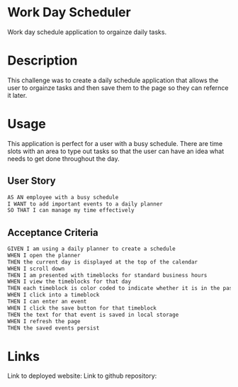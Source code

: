 # Work Day Scheduler 
Work day schedule application to orgainze daily tasks.

# Description
This challenge was to create a daily schedule application that allows the user to orgainze tasks and then save them to the page so they can refernce it later.


# Usage
This application is perfect for a user with a busy schedule. There are time slots with an area to type out tasks so that the user can have an idea what needs to get done throughout the day. 

## User Story

```md
AS AN employee with a busy schedule
I WANT to add important events to a daily planner
SO THAT I can manage my time effectively
```

## Acceptance Criteria

```md
GIVEN I am using a daily planner to create a schedule
WHEN I open the planner
THEN the current day is displayed at the top of the calendar
WHEN I scroll down
THEN I am presented with timeblocks for standard business hours
WHEN I view the timeblocks for that day
THEN each timeblock is color coded to indicate whether it is in the past, present, or future
WHEN I click into a timeblock
THEN I can enter an event
WHEN I click the save button for that timeblock
THEN the text for that event is saved in local storage
WHEN I refresh the page
THEN the saved events persist
```

# Links 
Link to deployed website:
Link to github repository: 